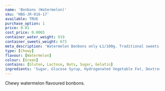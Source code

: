 ```yaml
---
name: 'Bonbons (Watermelon)'
sku: 'HBG-JR-016-17'
available: TRUE
purchase_option: 1
price: 0.01
cost_price: 0.0065
container_water_weight: 919
container_sweets_weight: 673
meta_description: 'Watermelon Bonbons only Ł1/100g. Traditional sweets and more at Humbugs Confectionery Store. Specialists in satisfying your sweet tooth!'
type: [Chewy]
flavour: [Watermelon]
colour: [Green]
contains: [Gluten, Lactose, Nuts, Sugar, Gelatin]
ingredients: 'Sugar, Glucose Syrup, Hydrogenated Vegetable Fat, Dextrose, Sorbitol, Citric Acid, Gelatine, Emulsifier: E473, Colours: E141'
---
```

Chewy watermelon flavoured bonbons.
